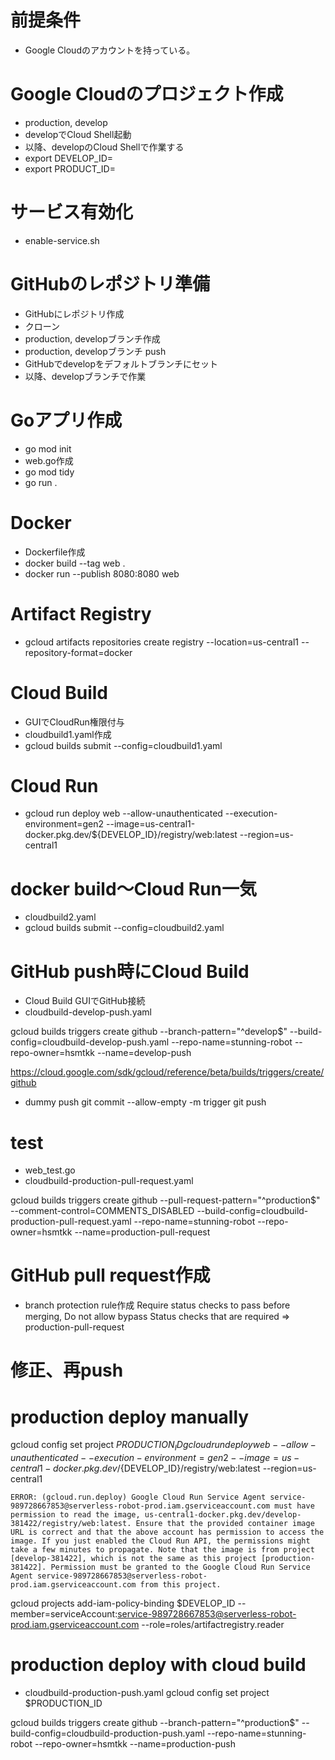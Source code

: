 # 前提条件
- Google Cloudのアカウントを持っている。

# Google Cloudのプロジェクト作成
- production, develop
- developでCloud Shell起動
- 以降、developのCloud Shellで作業する
- export DEVELOP_ID=
- export PRODUCT_ID=

# サービス有効化
- enable-service.sh

# GitHubのレポジトリ準備
- GitHubにレポジトリ作成
- クローン
- production, developブランチ作成
- production, developブランチ push
- GitHubでdevelopをデフォルトブランチにセット
- 以降、developブランチで作業

# Goアプリ作成
- go mod init
- web.go作成
- go mod tidy
- go run .

# Docker
- Dockerfile作成
- docker build --tag web .
- docker run --publish 8080:8080 web

# Artifact Registry
- gcloud artifacts repositories create registry --location=us-central1 --repository-format=docker

# Cloud Build
- GUIでCloudRun権限付与
- cloudbuild1.yaml作成
- gcloud builds submit --config=cloudbuild1.yaml

# Cloud Run
- gcloud run deploy web --allow-unauthenticated --execution-environment=gen2 --image=us-central1-docker.pkg.dev/${DEVELOP_ID}/registry/web:latest --region=us-central1

# docker build～Cloud Run一気
- cloudbuild2.yaml
- gcloud builds submit --config=cloudbuild2.yaml

# GitHub push時にCloud Build
- Cloud Build GUIでGitHub接続
- cloudbuild-develop-push.yaml

gcloud builds triggers create github --branch-pattern="^develop$" --build-config=cloudbuild-develop-push.yaml --repo-name=stunning-robot --repo-owner=hsmtkk --name=develop-push

https://cloud.google.com/sdk/gcloud/reference/beta/builds/triggers/create/github

- dummy push
git commit --allow-empty -m trigger
git push

# test
- web_test.go
- cloudbuild-production-pull-request.yaml

gcloud builds triggers create github --pull-request-pattern="^production$" --comment-control=COMMENTS_DISABLED --build-config=cloudbuild-production-pull-request.yaml --repo-name=stunning-robot --repo-owner=hsmtkk --name=production-pull-request

# GitHub pull request作成
- branch protection rule作成 Require status checks to pass before merging, Do not allow bypass
  Status checks that are required => production-pull-request

# 修正、再push

# production deploy manually
gcloud config set project $PRODUCTION_ID
gcloud run deploy web --allow-unauthenticated --execution-environment=gen2 --image=us-central1-docker.pkg.dev/${DEVELOP_ID}/registry/web:latest --region=us-central1

```
ERROR: (gcloud.run.deploy) Google Cloud Run Service Agent service-989728667853@serverless-robot-prod.iam.gserviceaccount.com must have permission to read the image, us-central1-docker.pkg.dev/develop-381422/registry/web:latest. Ensure that the provided container image URL is correct and that the above account has permission to access the image. If you just enabled the Cloud Run API, the permissions might take a few minutes to propagate. Note that the image is from project [develop-381422], which is not the same as this project [production-381422]. Permission must be granted to the Google Cloud Run Service Agent service-989728667853@serverless-robot-prod.iam.gserviceaccount.com from this project.
```

gcloud projects add-iam-policy-binding $DEVELOP_ID --member=serviceAccount:service-989728667853@serverless-robot-prod.iam.gserviceaccount.com --role=roles/artifactregistry.reader

# production deploy with cloud build
- cloudbuild-production-push.yaml
gcloud config set project $PRODUCTION_ID

gcloud builds triggers create github --branch-pattern="^production$" --build-config=cloudbuild-production-push.yaml --repo-name=stunning-robot --repo-owner=hsmtkk --name=production-push
